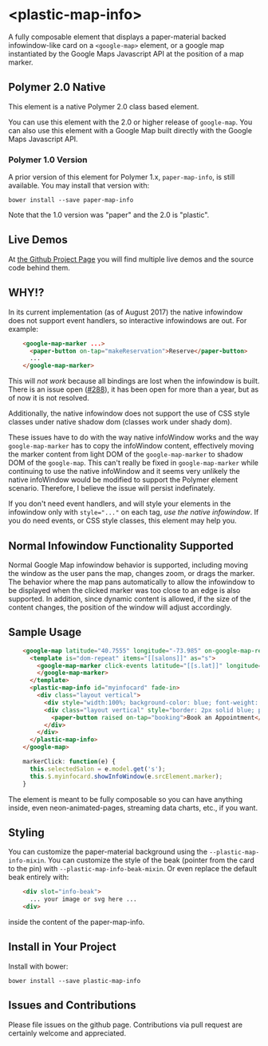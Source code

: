# \<plastic-map-info\>

A fully composable element that displays a paper-material backed infowindow-like card on a `<google-map>` element,
or a google map instantiated by the Google Maps Javascript API at the position of a map marker.

## Polymer 2.0 Native

This element is a native Polymer 2.0 class based element.

You can use this element with the 2.0 or higher release of `google-map`.  You can also use this element with a Google Map built directly with the Google Maps Javascript API.

### Polymer 1.0 Version
A prior version of this element for Polymer 1.x, `paper-map-info`, is still available.  You may install that version
with:

`bower install --save paper-map-info`

Note that the 1.0 version was "paper" and the 2.0 is "plastic".

## Live Demos

At [the Github Project Page](https://mlisook.github.io/plastic-map-info) you will find multiple live demos and the source code behind them.

## WHY!?

In its current implementation (as of August 2017) the native infowindow does not support event handlers, so interactive infowindows are out.  For example:
```html
    <google-map-marker ...>
      <paper-button on-tap="makeReservation">Reserve</paper-button>
      ...
    </google-map-marker>
```
This will _not work_ because all bindings are lost when the infowindow is built. There is an issue open ([#288](https://github.com/GoogleWebComponents/google-map/issues/288)), it has been open for more than a year, but as of now it is not resolved.

Additionally, the native infowindow does not support the use of CSS style classes under native shadow dom (classes work under shady dom).

These issues have to do with the way native infoWindow works and the way `google-map-marker` has to copy the infoWindow content, effectively moving the marker content from light DOM of the `google-map-marker` to shadow DOM of the `google-map`. This can't really be fixed in `google-map-marker` while continuing to use the native infoWindow and it seems very unlikely the native infoWindow would be modified to support the Polymer element scenario. Therefore, I believe the issue will persist indefinately.

If you don't need event handlers, and will style your elements in the infowindow only with `style="..."` on each tag, _use the native infowindow_.  If you do need events, or CSS style classes, this element may help you.

## Normal Infowindow Functionality Supported

Normal Google Map infowindow behavior is supported, including moving the window as the user pans the map, changes zoom, or drags the marker. The behavior where the map pans automatically to allow the infowindow to be displayed when the clicked marker was too close to an edge is also supported. In addition, since dynamic content is allowed, if the size of the content changes, the position of the window will adjust accordingly.

## Sample Usage
```html
    <google-map latitude="40.7555" longitude="-73.985" on-google-map-ready="mapReady" fit-to-markers>
      <template is="dom-repeat" items="[[salons]]" as="s">
        <google-map-marker click-events latitude="[[s.lat]]" longitude="[[s.lng]]" on-google-map-marker-click="markerClick">
        </google-map-marker>
      </template>
      <plastic-map-info id="myinfocard" fade-in>
        <div class="layout vertical">
          <div style="width:100%; background-color: blue; font-weight: bold; color: white; padding: 5px;">[[selectedSalon.name]]</div>
          <div class="layout vertical" style="border: 2px solid blue; padding: 5px;">
            <paper-button raised on-tap="booking">Book an Appointment</paper-button>
          </div>
        </div>
      </plastic-map-info>
    </google-map>
```
```javascript
    markerClick: function(e) {
      this.selectedSalon = e.model.get('s');
      this.$.myinfocard.showInfoWindow(e.srcElement.marker);
    }
```
The element is meant to be fully composable so you can have anything inside, even neon-animated-pages, streaming data charts, etc., if you want.

## Styling

You can customize the paper-material background using the `--plastic-map-info-mixin`.  You can customize the style of the beak (pointer from the card to the pin) with `--plastic-map-info-beak-mixin`. Or even replace the default beak entirely with:
```html
    <div slot="info-beak">
      ... your image or svg here ...
    <div>
```
inside the content of the paper-map-info.

## Install in Your Project

Install with bower:

`bower install --save plastic-map-info`

## Issues and Contributions

Please file issues on the github page. Contributions via pull request are certainly welcome and appreciated.
